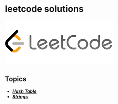 # leetcode solutions
![](leetcode.png)
## Topics
- ***[Hash Table](https://github.com/m7moudGadallah/leetCode_Solutions/tree/main/Hash_Table)***
- ***[Strings](./Strings/)***
